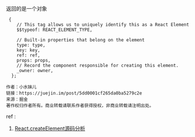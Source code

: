返回的是一个对象
```
 {
    // This tag allows us to uniquely identify this as a React Element
    $$typeof: REACT_ELEMENT_TYPE,

    // Built-in properties that belong on the element
    type: type,
    key: key,
    ref: ref,
    props: props,
    // Record the component responsible for creating this element.
    _owner: owner,
  };

作者：小水妹儿
链接：https://juejin.im/post/5dd0001cf265da0ba5279c2e
来源：掘金
著作权归作者所有。商业转载请联系作者获得授权，非商业转载请注明出处。
```

ref : 
1. [React.createElement源码分析](https://juejin.im/post/5dd0001cf265da0ba5279c2e)